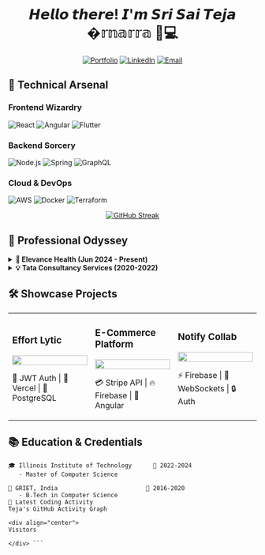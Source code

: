 <div align="center">

# 𝙃𝙚𝙡𝙡𝙤 𝙩𝙝𝙚𝙧𝙚! 𝙄'𝙢 𝙎𝙧𝙞 𝙎𝙖𝙞 𝙏𝙚𝙟𝙖 �𝕣𝕟𝕒𝕣𝕣𝕒 👨💻

[![Portfolio](https://img.shields.io/badge/🌐_Portfolio-FF7135?style=for-the-badge&logo=google-chrome&logoColor=white)](https://your-portfolio.com)
[![LinkedIn](https://img.shields.io/badge/LinkedIn-0A66C2?style=for-the-badge&logo=linkedin&logoColor=white)](https://linkedin.com/in/tejanarra)
[![Email](https://img.shields.io/badge/📧_narrateja9699@gmail.com-EA4335?style=for-the-badge&logo=gmail&logoColor=white)](mailto:narrateja9699@gmail.com)

</div>

## 🚀 **Technical Arsenal**

### **Frontend Wizardry**
![React](https://img.shields.io/badge/React-61DAFB?logo=react&logoColor=000&style=for-the-badge)
![Angular](https://img.shields.io/badge/Angular-DD0031?logo=angular&logoColor=white&style=for-the-badge)
![Flutter](https://img.shields.io/badge/Flutter-02569B?logo=flutter&logoColor=white&style=for-the-badge)

### **Backend Sorcery**
![Node.js](https://img.shields.io/badge/Node.js-339933?logo=nodedotjs&logoColor=white&style=for-the-badge)
![Spring](https://img.shields.io/badge/Spring-6DB33F?logo=spring&logoColor=white&style=for-the-badge)
![GraphQL](https://img.shields.io/badge/GraphQL-E10098?logo=graphql&logoColor=white&style=for-the-badge)

### **Cloud & DevOps**
![AWS](https://img.shields.io/badge/AWS-232F3E?logo=amazonaws&logoColor=FF9900&style=for-the-badge)
![Docker](https://img.shields.io/badge/Docker-2496ED?logo=docker&logoColor=white&style=for-the-badge)
![Terraform](https://img.shields.io/badge/Terraform-7B42BC?logo=terraform&logoColor=white&style=for-the-badge)

<div align="center">
  
[![GitHub Streak](https://streak-stats.demolab.com?user=tejanarra&theme=radical&border_radius=4.5)](https://git.io/streak-stats)
  
</div>

## 💼 **Professional Odyssey**

<details>
<summary><b>🚀 Elevance Health (Jun 2024 - Present)</b></summary>

- **Performance Alchemist**: Transformed platform speed with React.Suspense & code splitting (⚡40% bundle reduction)
- **MongoDB Maestro**: Engineered schema optimizations cutting query times by 80% (⏱️500ms → 100ms)
- **React Architect**: Created reusable hooks that boosted dev velocity by 40% 🚄
</details>

<details>
<summary><b>💡 Tata Consultancy Services (2020-2022)</b></summary>

- **Scalability Champion**: Built systems handling 50k+ users with Spring Boot & React 🌐
- **CI/CD Innovator**: Automated pipelines cutting deployment time by 35% ⚙️
- **Testing Evangelist**: Slashed post-deployment bugs by 30% through rigorous testing 🐞
</details>

## 🛠️ **Showcase Projects**

<table>
  <tr>
    <td width="33%">
      <h3>Effort Lytic</h3>
      <img src="https://via.placeholder.com/400x200?text=Task+Manager" width="100%">
      <p>🔐 JWT Auth | 🚀 Vercel | 💾 PostgreSQL</p>
    </td>
    <td width="33%">
      <h3>E-Commerce Platform</h3>
      <img src="https://via.placeholder.com/400x200?text=E-Commerce" width="100%">
      <p>💳 Stripe API | 🔥 Firebase | 🛒 Angular</p>
    </td>
    <td width="33%">
      <h3>Notify Collab</h3>
      <img src="https://via.placeholder.com/400x200?text=Real+Time+Notes" width="100%">
      <p>⚡ Firebase | 🤝 WebSockets | 🔒 Auth</p>
    </td>
  </tr>
</table>

## 📚 **Education & Credentials**

```text
🎓 Illinois Institute of Technology      📅 2022-2024
   - Master of Computer Science
   
📘 GRIET, India                         📅 2016-2020
   - B.Tech in Computer Science
🎯 Latest Coding Activity
Teja's GitHub Activity Graph

<div align="center">
Visitors

</div> ```
